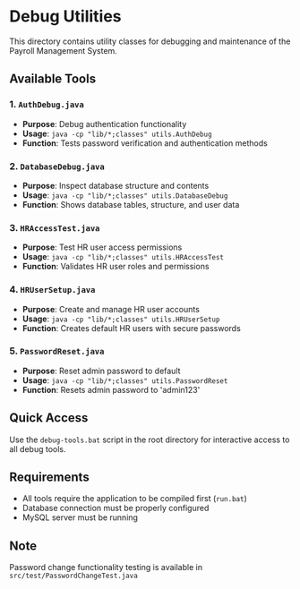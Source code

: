 # Debug Utilities

This directory contains utility classes for debugging and maintenance of the Payroll Management System.

## Available Tools

### 1. `AuthDebug.java`
- **Purpose**: Debug authentication functionality
- **Usage**: `java -cp "lib/*;classes" utils.AuthDebug`
- **Function**: Tests password verification and authentication methods

### 2. `DatabaseDebug.java`
- **Purpose**: Inspect database structure and contents
- **Usage**: `java -cp "lib/*;classes" utils.DatabaseDebug`
- **Function**: Shows database tables, structure, and user data

### 3. `HRAccessTest.java`
- **Purpose**: Test HR user access permissions
- **Usage**: `java -cp "lib/*;classes" utils.HRAccessTest`
- **Function**: Validates HR user roles and permissions

### 4. `HRUserSetup.java`
- **Purpose**: Create and manage HR user accounts
- **Usage**: `java -cp "lib/*;classes" utils.HRUserSetup`
- **Function**: Creates default HR users with secure passwords

### 5. `PasswordReset.java`
- **Purpose**: Reset admin password to default
- **Usage**: `java -cp "lib/*;classes" utils.PasswordReset`
- **Function**: Resets admin password to 'admin123'

## Quick Access

Use the `debug-tools.bat` script in the root directory for interactive access to all debug tools.

## Requirements

- All tools require the application to be compiled first (`run.bat`)
- Database connection must be properly configured
- MySQL server must be running

## Note

Password change functionality testing is available in `src/test/PasswordChangeTest.java`
